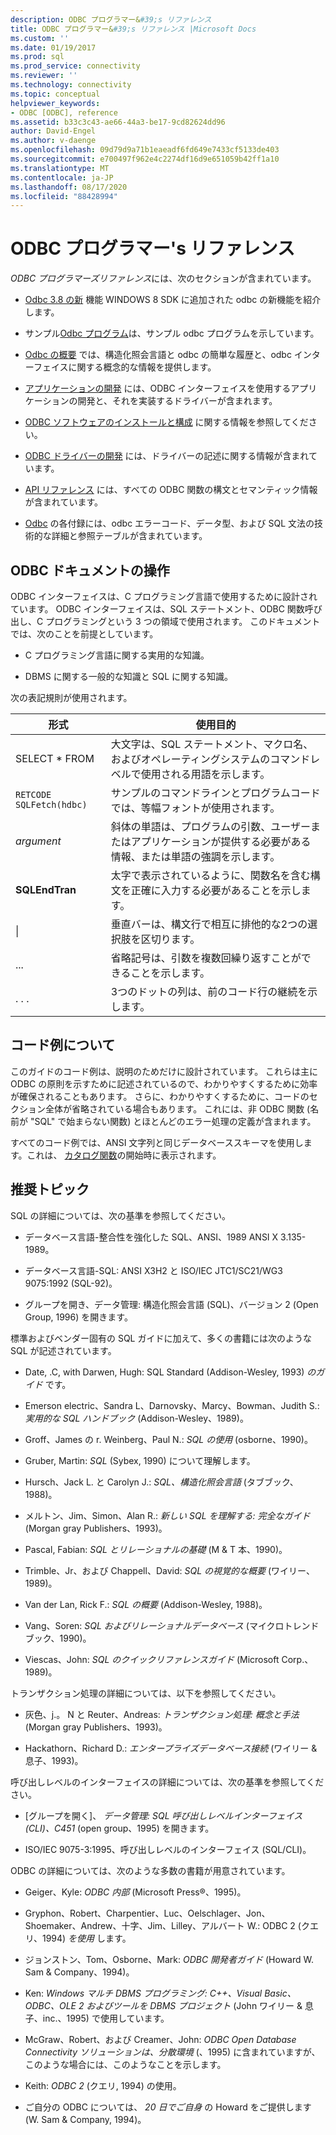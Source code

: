 ```yaml
---
description: ODBC プログラマー&#39;s リファレンス
title: ODBC プログラマー&#39;s リファレンス |Microsoft Docs
ms.custom: ''
ms.date: 01/19/2017
ms.prod: sql
ms.prod_service: connectivity
ms.reviewer: ''
ms.technology: connectivity
ms.topic: conceptual
helpviewer_keywords:
- ODBC [ODBC], reference
ms.assetid: b33c3c43-ae66-44a3-be17-9cd82624dd96
author: David-Engel
ms.author: v-daenge
ms.openlocfilehash: 09d79d9a71b1eaeadf6fd649e7433cf5133de403
ms.sourcegitcommit: e700497f962e4c2274df16d9e651059b42ff1a10
ms.translationtype: MT
ms.contentlocale: ja-JP
ms.lasthandoff: 08/17/2020
ms.locfileid: "88428994"
---
```

# <a name="odbc-programmer39s-reference"></a>ODBC プログラマー&#39;s リファレンス
*ODBC プログラマーズリファレンス*には、次のセクションが含まれています。  
  
-   [Odbc 3.8 の新](../../odbc/reference/what-s-new-in-odbc-3-8.md) 機能 WINDOWS 8 SDK に追加された odbc の新機能を紹介します。  
  
-   サンプル[Odbc プログラム](../../odbc/reference/sample-odbc-program.md)は、サンプル odbc プログラムを示しています。  
  
-   [Odbc の概要](../../odbc/reference/introduction-to-odbc.md) では、構造化照会言語と odbc の簡単な履歴と、odbc インターフェイスに関する概念的な情報を提供します。  
  
-   [アプリケーションの開発](../../odbc/reference/develop-app/developing-applications.md) には、ODBC インターフェイスを使用するアプリケーションの開発と、それを実装するドライバーが含まれます。  
  
-   [ODBC ソフトウェアのインストールと構成](../../odbc/reference/install/installing-and-configuring-the-odbc-software.md) に関する情報を参照してください。  
  
-   [ODBC ドライバーの開発](../../odbc/reference/develop-driver/developing-an-odbc-driver.md) には、ドライバーの記述に関する情報が含まれています。  
  
-   [API リファレンス](../../odbc/reference/syntax/odbc-reference.md) には、すべての ODBC 関数の構文とセマンティック情報が含まれています。  
  
-   [Odbc](../../odbc/reference/appendixes/odbc-appendixes.md) の各付録には、odbc エラーコード、データ型、および SQL 文法の技術的な詳細と参照テーブルが含まれています。  
  
## <a name="working-with-the-odbc-documentation"></a>ODBC ドキュメントの操作  
 ODBC インターフェイスは、C プログラミング言語で使用するために設計されています。 ODBC インターフェイスは、SQL ステートメント、ODBC 関数呼び出し、C プログラミングという 3 つの領域で使用されます。 このドキュメントでは、次のことを前提としています。  
  
-   C プログラミング言語に関する実用的な知識。  
  
-   DBMS に関する一般的な知識と SQL に関する知識。  
  
 次の表記規則が使用されます。  
  
|形式|使用目的|  
|------------|--------------|  
|SELECT * FROM|大文字は、SQL ステートメント、マクロ名、およびオペレーティングシステムのコマンドレベルで使用される用語を示します。|  
|`RETCODE SQLFetch(hdbc)`|サンプルのコマンドラインとプログラムコードでは、等幅フォントが使用されます。|  
|*argument*|斜体の単語は、プログラムの引数、ユーザーまたはアプリケーションが提供する必要がある情報、または単語の強調を示します。|  
|**SQLEndTran**|太字で表示されているように、関数名を含む構文を正確に入力する必要があることを示します。|  
|&#124;|垂直バーは、構文行で相互に排他的な2つの選択肢を区切ります。|  
|...|省略記号は、引数を複数回繰り返すことができることを示します。|  
|. . .|3つのドットの列は、前のコード行の継続を示します。|  
  
## <a name="about-the-code-examples"></a>コード例について  
 このガイドのコード例は、説明のためだけに設計されています。 これらは主に ODBC の原則を示すために記述されているので、わかりやすくするために効率が確保されることもあります。 さらに、わかりやすくするために、コードのセクション全体が省略されている場合もあります。 これには、非 ODBC 関数 (名前が "SQL" で始まらない関数) とほとんどのエラー処理の定義が含まれます。  
  
 すべてのコード例では、ANSI 文字列と同じデータベーススキーマを使用します。これは、 [カタログ関数](../../odbc/reference/develop-app/catalog-functions.md)の開始時に表示されます。  
  
## <a name="recommended-reading"></a>推奨トピック  
 SQL の詳細については、次の基準を参照してください。  
  
-   データベース言語-整合性を強化した SQL、ANSI、1989 ANSI X 3.135-1989。  
  
-   データベース言語-SQL: ANSI X3H2 と ISO/IEC JTC1/SC21/WG3 9075:1992 (SQL-92)。  
  
-   グループを開き、データ管理: 構造化照会言語 (SQL)、バージョン 2 (Open Group, 1996) を開きます。  
  
 標準およびベンダー固有の SQL ガイドに加えて、多くの書籍には次のような SQL が記述されています。  
  
-   Date, .C, with Darwen, Hugh: SQL Standard (Addison-Wesley, 1993) *のガイド* です。  
  
-   Emerson electric、Sandra L、Darnovsky、Marcy、Bowman、Judith S.: *実用的な SQL ハンドブック* (Addison-Wesley、1989)。  
  
-   Groff、James の r. Weinberg、Paul N.: *SQL の使用* (osborne、1990)。  
  
-   Gruber, Martin: *SQL* (Sybex, 1990) について理解します。  
  
-   Hursch、Jack L. と Carolyn J.: *SQL、構造化照会言語* (タブブック、1988)。  
  
-   メルトン、Jim、Simon、Alan R.: *新しい SQL を理解する: 完全なガイド* (Morgan gray Publishers、1993)。  
  
-   Pascal, Fabian: *SQL とリレーショナルの基礎* (M & T 本、1990)。  
  
-   Trimble、Jr、および Chappell、David: *SQL の視覚的な概要* (ワイリー、1989)。  
  
-   Van der Lan, Rick F.: *SQL の概要* (Addison-Wesley, 1988)。  
  
-   Vang、Soren: *SQL およびリレーショナルデータベース* (マイクロトレンドブック、1990)。  
  
-   Viescas、John: *SQL のクイックリファレンスガイド* (Microsoft Corp.、1989)。  
  
 トランザクション処理の詳細については、以下を参照してください。  
  
-   灰色、j.。 N と Reuter、Andreas: *トランザクション処理: 概念と手法* (Morgan gray Publishers、1993)。  
  
-   Hackathorn、Richard D.: *エンタープライズデータベース接続* (ワイリー & 息子、1993)。  
  
 呼び出しレベルのインターフェイスの詳細については、次の基準を参照してください。  
  
-   [グループを開く]、 *データ管理: SQL 呼び出しレベルインターフェイス (CLI)、C451* (open group、1995) を開きます。  
  
-   ISO/IEC 9075-3:1995、呼び出しレベルのインターフェイス (SQL/CLI)。  
  
 ODBC の詳細については、次のような多数の書籍が用意されています。  
  
-   Geiger、Kyle: *ODBC 内部* (Microsoft Press®、1995)。  
  
-   Gryphon、Robert、Charpentier、Luc、Oelschlager、Jon、Shoemaker、Andrew、十字、Jim、Lilley、アルバート W.: ODBC 2 (クエリ、1994) *を使用* します。  
  
-   ジョンストン、Tom、Osborne、Mark: *ODBC 開発者ガイド* (Howard W. Sam & Company、1994)。  
  
-   Ken: *Windows マルチ DBMS プログラミング: C++、Visual Basic、ODBC、OLE 2 およびツールを DBMS プロジェクト* (John ワイリー & 息子、inc.、1995) で使用しています。  
  
-   McGraw、Robert、および Creamer、John: *ODBC Open Database Connectivity ソリューションは、分散環境* (、1995) に含まれていますが、このような場合には、このようなことを示します。  
  
-   Keith: *ODBC 2* (クエリ, 1994) の使用。  
  
-   ご自分の ODBC については、 *20 日でご自身* の Howard をご提供します (W. Sam & Company, 1994)。
